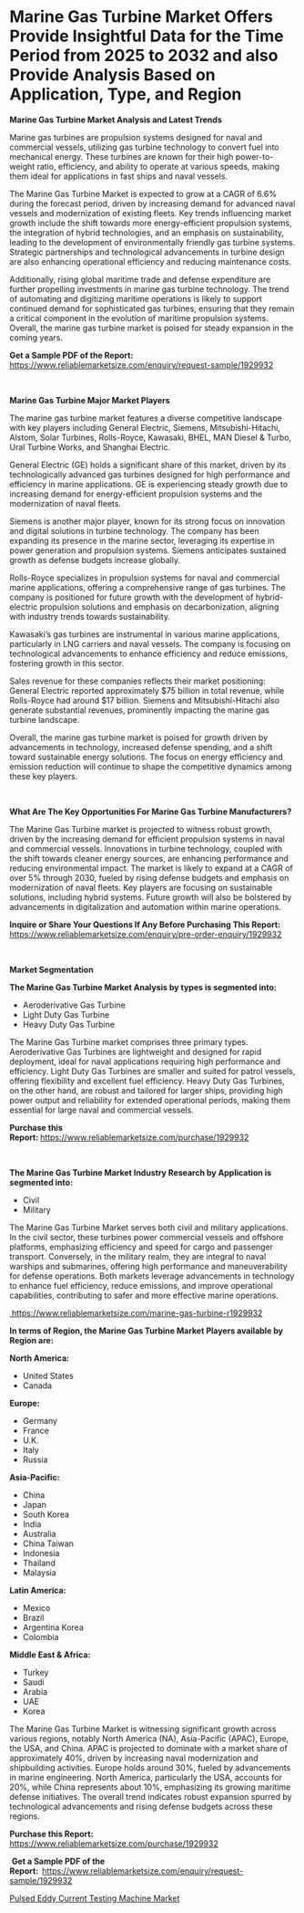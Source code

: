 <p><h1>Marine Gas Turbine Market Offers Provide Insightful Data for the Time Period from 2025 to 2032 and also Provide Analysis Based on Application, Type, and Region</h1></p><p><strong>Marine Gas Turbine Market Analysis and Latest Trends</strong></p>
<p><p>Marine gas turbines are propulsion systems designed for naval and commercial vessels, utilizing gas turbine technology to convert fuel into mechanical energy. These turbines are known for their high power-to-weight ratio, efficiency, and ability to operate at various speeds, making them ideal for applications in fast ships and naval vessels.</p><p>The Marine Gas Turbine Market is expected to grow at a CAGR of 6.6% during the forecast period, driven by increasing demand for advanced naval vessels and modernization of existing fleets. Key trends influencing market growth include the shift towards more energy-efficient propulsion systems, the integration of hybrid technologies, and an emphasis on sustainability, leading to the development of environmentally friendly gas turbine systems. Strategic partnerships and technological advancements in turbine design are also enhancing operational efficiency and reducing maintenance costs.</p><p>Additionally, rising global maritime trade and defense expenditure are further propelling investments in marine gas turbine technology. The trend of automating and digitizing maritime operations is likely to support continued demand for sophisticated gas turbines, ensuring that they remain a critical component in the evolution of maritime propulsion systems. Overall, the marine gas turbine market is poised for steady expansion in the coming years.</p></p>
<p><strong>Get a Sample PDF of the Report:&nbsp;</strong> <a href="https://www.reliablemarketsize.com/enquiry/request-sample/1929932?utm_campaign=1103&utm_medium=2&utm_source=Github&utm_content=ia&utm_term=29032025&utm_id=marine-gas-turbine">https://www.reliablemarketsize.com/enquiry/request-sample/1929932</a></p>
<p>&nbsp;</p>
<p><strong>Marine Gas Turbine Major Market Players</strong></p>
<p><p>The marine gas turbine market features a diverse competitive landscape with key players including General Electric, Siemens, Mitsubishi-Hitachi, Alstom, Solar Turbines, Rolls-Royce, Kawasaki, BHEL, MAN Diesel & Turbo, Ural Turbine Works, and Shanghai Electric. </p><p>General Electric (GE) holds a significant share of this market, driven by its technologically advanced gas turbines designed for high performance and efficiency in marine applications. GE is experiencing steady growth due to increasing demand for energy-efficient propulsion systems and the modernization of naval fleets. </p><p>Siemens is another major player, known for its strong focus on innovation and digital solutions in turbine technology. The company has been expanding its presence in the marine sector, leveraging its expertise in power generation and propulsion systems. Siemens anticipates sustained growth as defense budgets increase globally.</p><p>Rolls-Royce specializes in propulsion systems for naval and commercial marine applications, offering a comprehensive range of gas turbines. The company is positioned for future growth with the development of hybrid-electric propulsion solutions and emphasis on decarbonization, aligning with industry trends towards sustainability.</p><p>Kawasaki’s gas turbines are instrumental in various marine applications, particularly in LNG carriers and naval vessels. The company is focusing on technological advancements to enhance efficiency and reduce emissions, fostering growth in this sector.</p><p>Sales revenue for these companies reflects their market positioning: General Electric reported approximately $75 billion in total revenue, while Rolls-Royce had around $17 billion. Siemens and Mitsubishi-Hitachi also generate substantial revenues, prominently impacting the marine gas turbine landscape.</p><p>Overall, the marine gas turbine market is poised for growth driven by advancements in technology, increased defense spending, and a shift toward sustainable energy solutions. The focus on energy efficiency and emission reduction will continue to shape the competitive dynamics among these key players.</p></p>
<p>&nbsp;</p>
<p><strong>What Are The Key Opportunities For Marine Gas Turbine Manufacturers?</strong></p>
<p><p>The Marine Gas Turbine market is projected to witness robust growth, driven by the increasing demand for efficient propulsion systems in naval and commercial vessels. Innovations in turbine technology, coupled with the shift towards cleaner energy sources, are enhancing performance and reducing environmental impact. The market is likely to expand at a CAGR of over 5% through 2030, fueled by rising defense budgets and emphasis on modernization of naval fleets. Key players are focusing on sustainable solutions, including hybrid systems. Future growth will also be bolstered by advancements in digitalization and automation within marine operations.</p></p>
<p><strong>Inquire or Share Your Questions If Any Before Purchasing This Report:</strong> <a href="https://www.reliablemarketsize.com/enquiry/pre-order-enquiry/1929932?utm_campaign=1103&utm_medium=2&utm_source=Github&utm_content=ia&utm_term=29032025&utm_id=marine-gas-turbine">https://www.reliablemarketsize.com/enquiry/pre-order-enquiry/1929932</a></p>
<p>&nbsp;</p>
<p><strong>Market Segmentation</strong></p>
<p><strong>The Marine Gas Turbine Market Analysis by types is segmented into:</strong></p>
<p><ul><li>Aeroderivative Gas Turbine</li><li>Light Duty Gas Turbine</li><li>Heavy Duty Gas Turbine</li></ul></p>
<p><p>The Marine Gas Turbine market comprises three primary types. Aeroderivative Gas Turbines are lightweight and designed for rapid deployment, ideal for naval applications requiring high performance and efficiency. Light Duty Gas Turbines are smaller and suited for patrol vessels, offering flexibility and excellent fuel efficiency. Heavy Duty Gas Turbines, on the other hand, are robust and tailored for larger ships, providing high power output and reliability for extended operational periods, making them essential for large naval and commercial vessels.</p></p>
<p><strong>Purchase this Report:&nbsp;</strong><a href="https://www.reliablemarketsize.com/purchase/1929932?utm_campaign=1103&utm_medium=2&utm_source=Github&utm_content=ia&utm_term=29032025&utm_id=marine-gas-turbine">https://www.reliablemarketsize.com/purchase/1929932</a></p>
<p>&nbsp;</p>
<p><strong>The Marine Gas Turbine Market Industry Research by Application is segmented into:</strong></p>
<p><ul><li>Civil</li><li>Military</li></ul></p>
<p><p>The Marine Gas Turbine Market serves both civil and military applications. In the civil sector, these turbines power commercial vessels and offshore platforms, emphasizing efficiency and speed for cargo and passenger transport. Conversely, in the military realm, they are integral to naval warships and submarines, offering high performance and maneuverability for defense operations. Both markets leverage advancements in technology to enhance fuel efficiency, reduce emissions, and improve operational capabilities, contributing to safer and more effective marine operations.</p></p>
<p><a href="https://www.reliablemarketsize.com/marine-gas-turbine-r1929932?utm_campaign=1103&utm_medium=2&utm_source=Github&utm_content=ia&utm_term=29032025&utm_id=marine-gas-turbine">&nbsp;https://www.reliablemarketsize.com/marine-gas-turbine-r1929932</a></p>
<p><strong>In terms of Region, the Marine Gas Turbine Market Players available by Region are:</strong></p>
<p>
    <p> <strong> North America: </strong>
        <ul>
            <li>United States</li>
            <li>Canada</li>
        </ul>
        </p> 
    <p> <strong> Europe: </strong>
        <ul>
            <li>Germany</li>
            <li>France</li>
            <li>U.K.</li>
            <li>Italy</li>
            <li>Russia</li>
        </ul>
        </p> 
    <p> <strong> Asia-Pacific: </strong>
        <ul>
            <li>China</li>
            <li>Japan</li>
            <li>South Korea</li>
            <li>India</li>
            <li>Australia</li>
            <li>China Taiwan</li>
            <li>Indonesia</li>
            <li>Thailand</li>
            <li>Malaysia</li>
        </ul>
        </p> 
    <p> <strong> Latin America: </strong>
        <ul>
            <li>Mexico</li>
            <li>Brazil</li>
            <li>Argentina Korea</li>
            <li>Colombia</li>
        </ul>
        </p> 
    <p> <strong> Middle East & Africa: </strong>
        <ul>
            <li>Turkey</li>
            <li>Saudi</li>
            <li>Arabia</li>
            <li>UAE</li>
            <li>Korea</li>
        </ul>
    </p>
    </p>
<p><p>The Marine Gas Turbine Market is witnessing significant growth across various regions, notably North America (NA), Asia-Pacific (APAC), Europe, the USA, and China. APAC is projected to dominate with a market share of approximately 40%, driven by increasing naval modernization and shipbuilding activities. Europe holds around 30%, fueled by advancements in marine engineering. North America, particularly the USA, accounts for 20%, while China represents about 10%, emphasizing its growing maritime defense initiatives. The overall trend indicates robust expansion spurred by technological advancements and rising defense budgets across these regions.</p></p>
<p><strong>Purchase this Report: </strong><a href="https://www.reliablemarketsize.com/purchase/1929932?utm_campaign=1103&utm_medium=2&utm_source=Github&utm_content=ia&utm_term=29032025&utm_id=marine-gas-turbine">https://www.reliablemarketsize.com/purchase/1929932</a></p>
<p>&nbsp;<strong>Get a Sample PDF of the Report:&nbsp;&nbsp;</strong><a href="https://www.reliablemarketsize.com/enquiry/request-sample/1929932?utm_campaign=1103&utm_medium=2&utm_source=Github&utm_content=ia&utm_term=29032025&utm_id=marine-gas-turbine">https://www.reliablemarketsize.com/enquiry/request-sample/1929932</a></p>
<p><strong></strong></p>
<p><p><a href="https://github.com/gdfhhhj/Market-Research-Report-List-7/blob/main/pulsed-eddy-current-testing-machine-market.md?utm_campaign=1103&utm_medium=2&utm_source=Github&utm_content=ia&utm_term=29032025&utm_id=marine-gas-turbine">Pulsed Eddy Current Testing Machine Market</a></p></p>